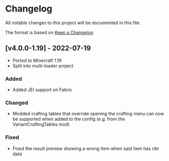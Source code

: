 # Changelog
All notable changes to this project will be documented in this file.

The format is based on [Keep a Changelog].

## [v4.0.0-1.19] - 2022-07-19
- Ported to Minecraft 1.19
- Split into multi-loader project
### Added
- Added JEI support on Fabric
### Changed
- Modded crafting tables that override opening the crafting menu can now be supported when added to the config (e.g. from the VariantCraftingTables mod)
### Fixed
- Fixed the result preview showing a wrong item when said item has nbt data

[Keep a Changelog]: https://keepachangelog.com/en/1.0.0/
